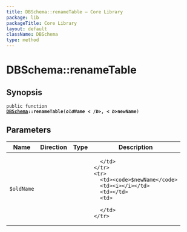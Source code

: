 ```yaml
---
title: DBSchema::renameTable — Core Library
package: lib
packageTitle: Core Library
layout: default
className: DBSchema
type: method
---
```


# DBSchema::renameTable

## Synopsis

<code>public function <b><a href="DBSchema">DBSchema</a>::renameTable</b>(<b>$oldName</b>, <b>$newName</b>)</code>

## Parameters

<table>
  <thead>
    <tr>
      <th>Name</th>
      <th>Direction</th>
      <th>Type</th>
      <th>Description</th>
    </tr>
  </thead>
  <tbody>
    <tr>
      <td><code>$oldName</code>
      <td><i></i></td>
      <td></td>
      <td>

      </td>
    </tr>
    <tr>
      <td><code>$newName</code>
      <td><i></i></td>
      <td></td>
      <td>

      </td>
    </tr>
  </tbody>
</table>

